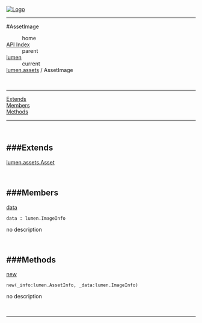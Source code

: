 
[![Logo](../../../images/logo.png)](../../../index.html)

---

#AssetImage


&emsp;&emsp;&emsp;home   
[API Index](../../../api/index.html#lumen.assets)   
&emsp;&emsp;&emsp;parent    
[lumen](../)     
&emsp;&emsp;&emsp;current    
[lumen.assets](./) / AssetImage

<br/>

---


[Extends](#Extends)   
[Members](#Members)   
[Methods](#Methods)   


---

&nbsp;   

<a class="lift" name="Extends" ></a>
###Extends   
---
<a class="lift" name="lumen.assets.Asset" href="{{{rel_path}}}api/lumen/assets.Asset.html">lumen.assets.Asset</a>

&nbsp;   

<a class="lift" name="Members" ></a>
###Members   
---
<a class="lift" name="data" href="#data">data</a>



`data : lumen.ImageInfo`

<span class="small_desc_flat"> no description </span>   

&nbsp;   

<a class="lift" name="Methods" ></a>
###Methods   
---
<a class="lift" name="new" href="#new">new</a>



`new(_info:lumen.AssetInfo, _data:lumen.ImageInfo) `

<span class="small_desc_flat"> no description </span>   



&nbsp;
&nbsp;
&nbsp;

---  


&nbsp;   
&nbsp;   